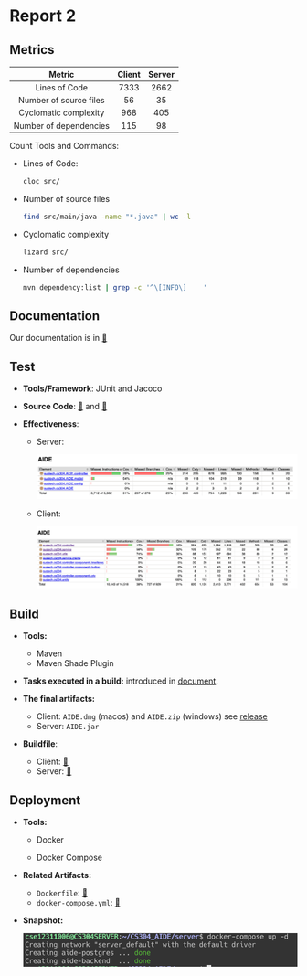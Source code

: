 # Report 2

## Metrics

|         Metric         | Client | Server |
| :--------------------: | :----: | :----: |
|     Lines of Code      | $7333$ | $2662$ |
| Number of source files |  $56$  |  $35$  |
| Cyclomatic complexity  | $968$  | $405$  |
| Number of dependencies | $115$  |  $98$  |

Count Tools and Commands:

* Lines of Code:

  ```bash
  cloc src/
  ```

* Number of source files

  ```bash
  find src/main/java -name "*.java" | wc -l
  ```

* Cyclomatic complexity

    ```bash
  lizard src/
  ```

* Number of dependencies

    ```bash
  mvn dependency:list | grep -c '^\[INFO\]    '
  ```

## Documentation

Our documentation is in [🔗](https://sustech-cs304.github.io/team-project-25spring-42/)

## Test

* **Tools/Framework**: JUnit and Jacoco

* **Source Code**: [📁](https://github.com/sustech-cs304/team-project-25spring-42/tree/main/client/src/test/java/sustech/cs304) and [📁](https://github.com/sustech-cs304/team-project-25spring-42/tree/main/server/src/test/java/sustech/cs304/AIDE)

* **Effectiveness**:

  * Server:

    ![jacoco-server](./picture/jacoco-server.png)
  
  * Client:
  
    ![jacoco-client](./picture/jacoco-client.png)
  

## Build

* **Tools:**
  * Maven
  * Maven Shade Plugin
* **Tasks executed in a build:** introduced in [document](https://sustech-cs304.github.io/team-project-25spring-42/docs/intro).

* **The final artifacts:**
  * Client: `AIDE.dmg` (macos) and `AIDE.zip` (windows) see [release](https://github.com/sustech-cs304/team-project-25spring-42/releases/tag/v1.0.0)
  * Server: `AIDE.jar`

* **Buildfile**:
  * Client: [📁](https://github.com/sustech-cs304/team-project-25spring-42/blob/main/client/pom.xml)
  * Server: [📁](https://github.com/sustech-cs304/team-project-25spring-42/blob/main/server/pom.xml)

## Deployment

* **Tools:**

  * Docker

  * Docker Compose

* **Related Artifacts:**

  * `Dockerfile`: [📁](https://github.com/sustech-cs304/team-project-25spring-42/blob/main/server/Dockerfile)
  * `docker-compose.yml`: [📁](https://github.com/sustech-cs304/team-project-25spring-42/blob/main/server/docker-compose.yml)

* **Snapshot:**

  ![docker-compose](./picture/container.png)
